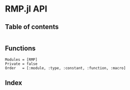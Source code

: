 # RMP.jl API


## Table of contents
 
```@contents
```

## Functions

```@autodocs
Modules = [RMP]
Private = false
Order   = [:module, :type, :constant, :function, :macro]
```

## Index

```@index
``` 